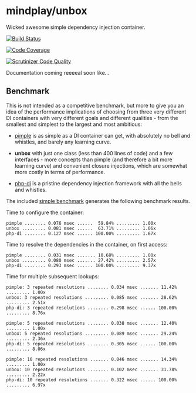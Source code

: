 # mindplay/unbox

Wicked awesome simple dependency injection container.

[![Build Status](https://travis-ci.org/mindplay-dk/unbox.svg)](https://travis-ci.org/mindplay-dk/unbox)

[![Code Coverage](https://scrutinizer-ci.com/g/mindplay-dk/unbox/badges/coverage.png?b=master)](https://scrutinizer-ci.com/g/mindplay-dk/unbox/?branch=master)

[![Scrutinizer Code Quality](https://scrutinizer-ci.com/g/mindplay-dk/unbox/badges/quality-score.png?b=master)](https://scrutinizer-ci.com/g/mindplay-dk/unbox/?branch=master)

Documentation coming reeeeal soon like...

## Benchmark

This is not intended as a competitive benchmark, but more to give you an idea of the performance
implications of choosing from three very different DI containers with very different goals and
different qualities - from the smallest and simplest to the largest and most ambitious:

  * [pimple](http://pimple.sensiolabs.org/) is as simple as a DI container can get, with absolutely
    no bell and whistles, and barely any learning curve.

  * **unbox** with just one class (less than 400 lines of code) and a few interfaces - more concepts
    than pimple (and therefore a bit more learning curve) and convenient closure injections, which
    are somewhat more costly in terms of performance.

  * [php-di](http://php-di.org/) is a pristine dependency injection framework with all the bells and
    whistles.

The included [simple benchmark](test/benchmark.php) generates the following benchmark results.

Time to configure the container:

    pimple ........ 0.076 msec ......  59.84% ......... 1.00x
    unbox ......... 0.081 msec ......  63.71% ......... 1.06x
    php-di ........ 0.127 msec ...... 100.00% ......... 1.67x

Time to resolve the dependencies in the container, on first access:

    pimple ........ 0.031 msec ....... 10.68% ......... 1.00x
    unbox ......... 0.080 msec ....... 27.42% ......... 2.57x
    php-di ........ 0.293 msec ...... 100.00% ......... 9.37x

Time for multiple subsequent lookups:

    pimple: 3 repeated resolutions ........ 0.034 msec ....... 11.42% ......... 1.00x
    unbox: 3 repeated resolutions ......... 0.085 msec ....... 28.62% ......... 2.51x
    php-di: 3 repeated resolutions ........ 0.298 msec ...... 100.00% ......... 8.76x

    pimple: 5 repeated resolutions ........ 0.038 msec ....... 12.40% ......... 1.00x
    unbox: 5 repeated resolutions ......... 0.089 msec ....... 29.24% ......... 2.36x
    php-di: 5 repeated resolutions ........ 0.305 msec ...... 100.00% ......... 8.06x

    pimple: 10 repeated resolutions ....... 0.046 msec ....... 14.34% ......... 1.00x
    unbox: 10 repeated resolutions ........ 0.102 msec ....... 31.78% ......... 2.22x
    php-di: 10 repeated resolutions ....... 0.322 msec ...... 100.00% ......... 6.97x

